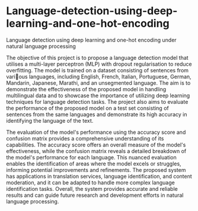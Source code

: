 # Language-detection-using-deep-learning-and-one-hot-encoding
Language detection using deep learning and one-hot encoding under natural language processing


The objective of this project is to propose a language detection model that utilises a multi-layer perceptron (MLP) with dropout regularisation to reduce overfitting. The model is trained on a dataset consisting of sentences from various languages, including English, French, Italian, Portuguese, German, Mandarin, Japanese, Marathi, and an unsegmented language. The aim is to demonstrate the effectiveness of the proposed model in handling multilingual data and to showcase the importance of utilizing deep learning techniques for language detection tasks. The project also aims to evaluate the performance of the proposed model on a test set consisting of sentences from the same languages and demonstrate its high accuracy in identifying the language of the text.

The evaluation of the model's performance using the accuracy score and confusion matrix provides a comprehensive understanding of its capabilities. The accuracy score offers an overall measure of the model's effectiveness, while the confusion matrix reveals a detailed breakdown of the model's performance for each language. This nuanced evaluation enables the identification of areas where the model excels or struggles, informing potential improvements and refinements. The proposed system has applications in translation services, language identification, and content moderation, and it can be adapted to handle more complex language identification tasks. Overall, the system provides accurate and reliable results and can guide future research and development efforts in natural language processing.
